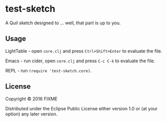 # test-sketch

A Quil sketch designed to ... well, that part is up to you.

## Usage

LightTable - open `core.clj` and press `Ctrl+Shift+Enter` to evaluate the file.

Emacs - run cider, open `core.clj` and press `C-c C-k` to evaluate the file.

REPL - run `(require 'test-sketch.core)`.

## License

Copyright © 2016 FIXME

Distributed under the Eclipse Public License either version 1.0 or (at
your option) any later version.
